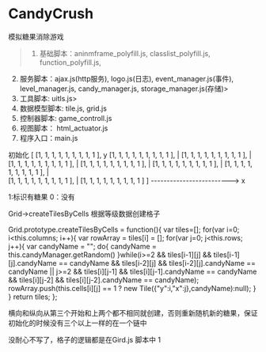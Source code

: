 # CandyCrush
模拟糖果消除游戏
> 1. 基础脚本：aninmframe_polyfill.js, classlist_polyfill.js, function_polyfill.js,
2. 服务脚本：ajax.js(http服务), logo.js(日志),  event_manager.js(事件), level_manager.js, candy_manager.js, storage_manager.js(存储)> 
3. 工具脚本: uitls.js> 
4. 数据模型脚本: tile.js, grid.js
5. 控制器脚本: game_controll.js
6. 视图脚本： html_actuator.js
7. 程序入口：main.js

初始化
[ [1, 1, 1, 1, 1, 1, 1, 1, 1 ],                              y
  [1, 1, 1, 1, 1, 1, 1, 1, 1 ],                              | 
  [1, 1, 1, 1, 1, 1, 1, 1, 1 ],                              |
  [1, 1, 1, 1, 1, 1, 1, 1, 1 ],                              |
  [1, 1, 1, 1, 1, 1, 1, 1, 1 ],                              |
  [1, 1, 1, 1, 1, 1, 1, 1, 1 ],                              |
  [1, 1, 1, 1, 1, 1, 1, 1, 1 ],                              |     
  [1, 1, 1, 1, 1, 1, 1, 1, 1 ],                              | 
  [1, 1, 1, 1, 1, 1, 1, 1, 1 ] ]   -------------------------> x
  
  1:标识有糖果 0：没有
  
  Grid->createTilesByCells 根据等级数据创建格子
  
  Grid.prototype.createTilesByCells = function(){
    var tiles=[];
    for(var i=0; i<this.columns; i++){
        var rowArray = tiles[i] = [];
        for(var j=0; j<this.rows; j++){
            var candyName = "";
            do{
                candyName = this.candyManager.getRandom()
            }while(i>=2 && tiles[i-1][j] && tiles[i-1][j].candyName == candyName && tiles[i-2][j] && tiles[i-2][j].candyName == candyName
                || j>=2 && tiles[i][j-1] && tiles[i][j-1].candyName == candyName && tiles[i][j-2] && tiles[i][j-2].candyName == candyName);
            rowArray.push(this.cells[i][j] == 1 ? new Tile({"y":i,"x":j},candyName):null);
        }
    }
    return tiles;
};

横向和纵向从第三个开始和上两个都不相同就创建，否则重新随机新的糖果，保证初始化的时候没有三个以上一样的在一个链中

没耐心不写了，格子的逻辑都是在Gird.js 脚本中 1
